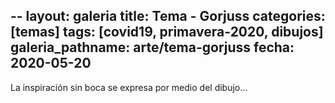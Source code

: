 --
layout: galeria
title: Tema - Gorjuss
categories: [temas]
tags: [covid19, primavera-2020, dibujos]
galeria_pathname: arte/tema-gorjuss
fecha: 2020-05-20
---

La inspiración sin boca se expresa por medio del dibujo...
